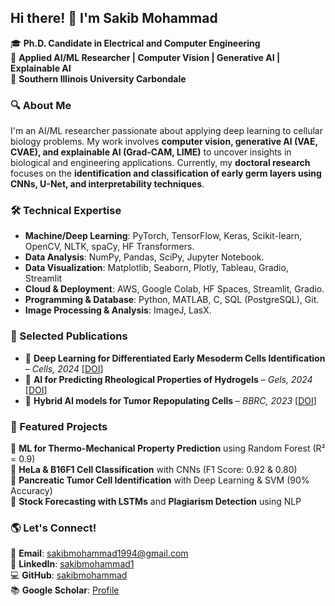 ## Hi there! 👋 I'm Sakib Mohammad

🎓 **Ph.D. Candidate in Electrical and Computer Engineering**  
🔬 **Applied AI/ML Researcher | Computer Vision | Generative AI | Explainable AI**  
📍 **Southern Illinois University Carbondale**  

### 🔍 About Me
I'm an AI/ML researcher passionate about applying deep learning to cellular biology problems. My work involves **computer vision, generative AI (VAE, CVAE), and explainable AI (Grad-CAM, LIME)** to uncover insights in biological and engineering applications. Currently, my **doctoral research** focuses on the **identification and classification of early germ layers using CNNs, U-Net, and interpretability techniques**.

### 🛠 Technical Expertise
- **Machine/Deep Learning**: PyTorch, TensorFlow, Keras, Scikit-learn, OpenCV, NLTK, spaCy, HF Transformers.
- **Data Analysis**: NumPy, Pandas, SciPy, Jupyter Notebook.
- **Data Visualization**: Matplotlib, Seaborn, Plotly, Tableau, Gradio, Streamlit
- **Cloud & Deployment**: AWS, Google Colab, HF Spaces, Streamlit, Gradio.
- **Programming & Database**: Python, MATLAB, C, SQL (PostgreSQL), Git.
- **Image Processing & Analysis**: ImageJ, LasX.

### 📝 Selected Publications
- 📜 **Deep Learning for Differentiated Early Mesoderm Cells Identification** – *Cells, 2024* [[DOI](https://doi.org/10.3390/cells13060534)]  
- 📜 **AI for Predicting Rheological Properties of Hydrogels** – *Gels, 2024* [[DOI](https://doi.org/10.3390/gels10100660)]  
- 📜 **Hybrid AI models for Tumor Repopulating Cells** – *BBRC, 2023* [[DOI](https://doi.org/10.1016/j.bbrc.2023.08.015)]  

### 🚀 Featured Projects
🔹 **ML for Thermo-Mechanical Property Prediction** using Random Forest (R² = 0.9)  
🔹 **HeLa & B16F1 Cell Classification** with CNNs (F1 Score: 0.92 & 0.80)  
🔹 **Pancreatic Tumor Cell Identification** with Deep Learning & SVM (90% Accuracy)  
🔹 **Stock Forecasting with LSTMs** and **Plagiarism Detection** using NLP  

### 🌎 Let's Connect!
📧 **Email**: [sakibmohammad1994@gmail.com](mailto:sakibmohammad1994@gmail.com)  
🔗 **LinkedIn**: [sakibmohammad1](https://www.linkedin.com/in/sakibmohammad1)  
💻 **GitHub**: [sakibmohammad](https://github.com/sakibmohammad)  
📚 **Google Scholar**: [Profile](https://scholar.google.com/citations?user=4wFZT0AAAAAJ&hl=en)  
